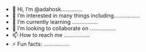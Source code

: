 - 👋 Hi, I’m @adahosk..............
- 👀 I’m interested in many things including.................
- 🌱 I’m currently learning .................
- 💞️ I’m looking to collaborate on .................
- 📫 How to reach me .................
- ⚡ Fun facts: .................

<!---
adahosk/adahosk is a ✨ special ✨ repository because its `README.md` (this file) appears on your GitHub profile.
You can click the Preview link to take a look at your changes.
--->
